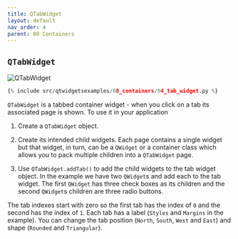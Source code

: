 ```yaml
---
title: QTabWidget
layout: default
nav_order: 4
parent: 08 Containers
---
```


## `QTabWidget`

![QTabWidget](/blog/images/qtwidgetsexamples/08_containers/04_tab_widget.png)

```python
{% include src/qtwidgetsexamples/08_containers/04_tab_widget.py %}
```

`QTabWidget` is a tabbed container widget - when you click on a tab its associated page is shown. To use it in your application

1. Create a `QTabWidget` object. 

2. Create its intended child widgets. Each page contains a single widget but that widget, in turn, can be a `QWidget` or a container class which allows you to pack multiple children into a `QTabWidget` page.

3. Use `QTabWidget.addTab()` to add the child widgets to the tab widget object. In the example we have two `QWidget`s and add each to the tab widget. The first `QWidget` has three check boxes as its children and the second `QWidget`s  children are three radio buttons.

The tab indexes start with zero so the first tab has the index of `0` and the second has the index of `1`. Each tab has a label (`Styles` and `Margins` in the example). You can change the tab position (`North`, `South`, `West` and `East`) and shape (`Rounded` and `Triangular`). 